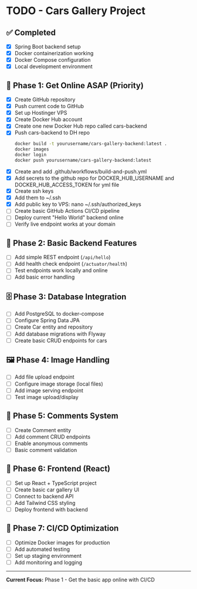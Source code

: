 # TODO - Cars Gallery Project

## ✅ Completed
- [x] Spring Boot backend setup
- [x] Docker containerization working
- [x] Docker Compose configuration
- [x] Local development environment

## 🚀 Phase 1: Get Online ASAP (Priority)
- [x] Create GitHub repository
- [x] Push current code to GitHub
- [x] Set up Hostinger VPS
- [x] Create Docker Hub account
- [x] Create one new Docker Hub repo called cars-backend
- [x] Push cars-backend to DH repo
    ```bash
    docker build -t yourusername/cars-gallery-backend:latest .
    docker images
    docker login
    docker push yourusername/cars-gallery-backend:latest
    ```
- [x] Create and add .github/workflows/build-and-push.yml
- [x] Add secrets to the github repo for DOCKER_HUB_USERNAME and DOCKER_HUB_ACCESS_TOKEN for yml file
- [x] Create ssh keys
- [x] Add them to ~/.ssh
- [x] Add public key to VPS: nano ~/.ssh/authorized_keys
- [ ] Create basic GitHub Actions CI/CD pipeline
- [ ] Deploy current "Hello World" backend online
- [ ] Verify live endpoint works at your domain

## 🔧 Phase 2: Basic Backend Features
- [ ] Add simple REST endpoint (`/api/hello`)
- [ ] Add health check endpoint (`/actuator/health`)
- [ ] Test endpoints work locally and online
- [ ] Add basic error handling

## 🗄️ Phase 3: Database Integration
- [ ] Add PostgreSQL to docker-compose
- [ ] Configure Spring Data JPA
- [ ] Create Car entity and repository
- [ ] Add database migrations with Flyway
- [ ] Create basic CRUD endpoints for cars

## 🖼️ Phase 4: Image Handling
- [ ] Add file upload endpoint
- [ ] Configure image storage (local files)
- [ ] Add image serving endpoint
- [ ] Test image upload/display

## 💬 Phase 5: Comments System
- [ ] Create Comment entity
- [ ] Add comment CRUD endpoints
- [ ] Enable anonymous comments
- [ ] Basic comment validation

## 🎨 Phase 6: Frontend (React)
- [ ] Set up React + TypeScript project
- [ ] Create basic car gallery UI
- [ ] Connect to backend API
- [ ] Add Tailwind CSS styling
- [ ] Deploy frontend with backend

## 🔄 Phase 7: CI/CD Optimization
- [ ] Optimize Docker images for production
- [ ] Add automated testing
- [ ] Set up staging environment
- [ ] Add monitoring and logging

---
**Current Focus:** Phase 1 - Get the basic app online with CI/CD